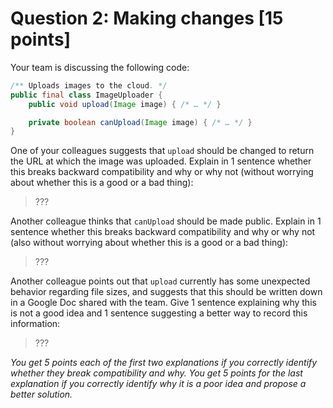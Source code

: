 # Question 2: Making changes [15 points]

Your team is discussing the following code:

```java
/** Uploads images to the cloud. */
public final class ImageUploader {
    public void upload(Image image) { /* … */ }

    private boolean canUpload(Image image) { /* … */ }
}
```

One of your colleagues suggests that `upload` should be changed to return the URL at which the image was uploaded.
Explain in 1 sentence whether this breaks backward compatibility and why or why not (without worrying about whether this is a good or a bad thing):

> ???

Another colleague thinks that `canUpload` should be made public.
Explain in 1 sentence whether this breaks backward compatibility and why or why not (also without worrying about whether this is a good or a bad thing):

> ???

Another colleague points out that `upload` currently has some unexpected behavior regarding file sizes,
and suggests that this should be written down in a Google Doc shared with the team.
Give 1 sentence explaining why this is not a good idea and 1 sentence suggesting a better way to record this information:

> ???


_You get 5 points each of the first two explanations if you correctly identify whether they break compatibility and why._
_You get 5 points for the last explanation if you correctly identify why it is a poor idea and propose a better solution._
